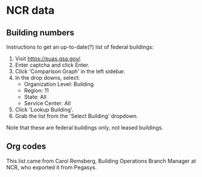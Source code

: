 # NCR data

## Building numbers

Instructions to get an up-to-date(?) list of federal buildings:

1. Visit https://euas.gsa.gov/.
1. Enter captcha and click Enter.
1. Click 'Comparison Graph' in the left sidebar.
1. In the drop downs, select:
    * Organization Level: Building
    * Region: 11
    * State: All
    * Service Center: All
1. Click 'Lookup Building'.
1. Grab the list from the 'Select Building' dropdown.

Note that these are federal buildings only, not leased buildings.

## Org codes

This list came from Carol Remsberg, Building Operations Branch Manager at NCR, who exported it from Pegasys.
